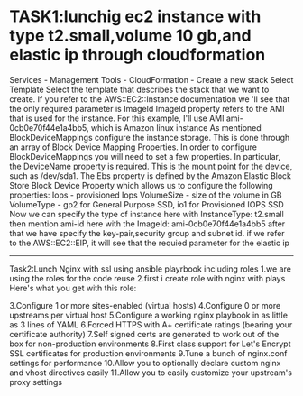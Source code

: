 # TASK1:lunchig ec2 instance with type t2.small,volume 10 gb,and elastic ip through cloudformation 
Services - Management Tools - CloudFormation - Create a new stack 
Select Template
Select the template that describes the stack that we want to create.
If you refer to the AWS::EC2::Instance documentation we 'll see that the only required parameter is ImageId
ImageId property refers to the AMI that is used for the instance. For this example, I'll use AMI ami-0cb0e70f44e1a4bb5, which is Amazon linux instance
As mentioned BlockDeviceMappings configure the instance storage. This is done through an array of Block Device Mapping Properties.
In order to configure BlockDeviceMappings you will need to set a few properties. In particular, the DeviceName property is required. This is the mount point for the device, such as /dev/sda1.
The Ebs property is defined by the Amazon Elastic Block Store Block Device Property which allows us to configure the following properties:
Iops - provisioned Iops
VolumeSize - size of the volume in GB
VolumeType - gp2 for General Purpose SSD, io1 for Provisioned IOPS SSD
Now we can specify the type of instance here with InstanceType: t2.small
then mention ami-id here with the ImageId: ami-0cb0e70f44e1a4bb5
after that we have specify the key-pair,security group and subnet id.
if we refer to the AWS::EC2::EIP, it will see that the requied parameter for the elastic ip
******************************************************************************************************************************************
Task2:Lunch Nginx with ssl using ansible playrbook including roles
1.we are using the roles for the code reuse
2.first i create role with nginx with plays
Here's what you get with this role:

3.Configure 1 or more sites-enabled (virtual hosts)
4.Configure 0 or more upstreams per virtual host
5.Configure a working nginx playbook in as little as 3 lines of YAML
6.Forced HTTPS with A+ certificate ratings (bearing your certificate authority)
7.Self signed certs are generated to work out of the box for non-production environments
8.First class support for Let's Encrypt SSL certificates for production environments
9.Tune a bunch of nginx.conf settings for performance
10.Allow you to optionally declare custom nginx and vhost directives easily
11.Allow you to easily customize your upstream's proxy settings
